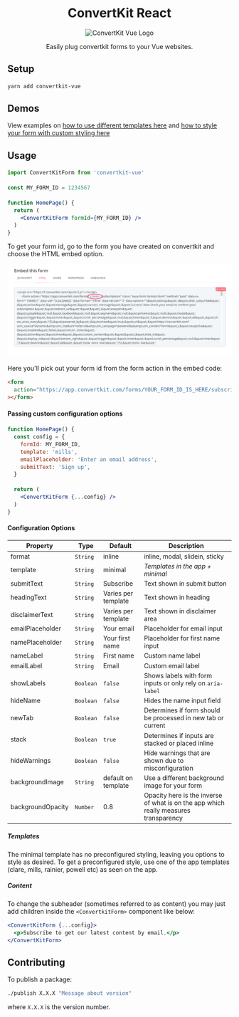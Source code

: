 <div align="center">
  <h1>ConvertKit React</h1>
  <img src="https://raw.githubusercontent.com/ConvertKit/convertkit-react/main/static/convertKit-vue.png" alt="ConvertKit Vue Logo" width="200" height="235" />
  <p>Easily plug convertkit forms to your Vue websites.</p>
</div>

## Setup

```sh
yarn add convertkit-vue
```

## Demos

View examples on [how to use different templates here](https://codesandbox.io/s/twilight-cookies-ihryz) and [how to style your form with custom styling here](https://codesandbox.io/s/nifty-fog-f8eys)

## Usage

```jsx
import ConvertKitForm from 'convertkit-vue'

const MY_FORM_ID = 1234567

function HomePage() {
  return (
    <ConvertKitForm formId={MY_FORM_ID} />
  )
}
```

To get your form id, go to the form you have created on convertkit and choose the HTML embed option.

![form embed screenshot](https://raw.githubusercontent.com/ConvertKit/convertkit-react/main/static/embed-screenshot.png)

Here you'll pick out your form id from the form action in the embed code:

```html
<form
  action="https://app.convertkit.com/forms/YOUR_FORM_ID_IS_HERE/subscriptions"
></form>
```

#### Passing custom configuration options

```jsx
function HomePage() {
  const config = {
    formId: MY_FORM_ID,
    template: 'mills',
    emailPlaceholder: 'Enter an email address',
    submitText: 'Sign up',
  }

  return (
    <ConvertKitForm {...config} />
  )
}
```

#### Configuration Options

|   **Property**   |   **Type**   |      **Default**     |    **Description**   |
| ---------------- | ------------ | -------------------- | -------------------- |
|     format       |   `String`   |        inline        | inline, modal, slidein, sticky   |
|     template     |   `String`   |       minimal        | _Templates in the app + minimal_ |
|    submitText    |   `String`   |      Subscribe       | Text shown in submit button      |
|    headingText   |   `String`   |  Varies per template | Text shown in heading   |
|  disclaimerText  |   `String`   |  Varies per template | Text shown in disclaimer area    |
| emailPlaceholder |   `String`   |      Your email      | Placeholder for email input      |
| namePlaceholder  |   `String`   |   Your first name    | Placeholder for first name input |
|    nameLabel     |   `String`   |      First name      | Custom name label                |
|    emailLabel    |   `String`   |         Email        | Custom email label               |
|    showLabels    |  `Boolean`   |        `false`       | Shows labels with form inputs or only rely on `aria-label`   |
|     hideName     |  `Boolean`   |        `false`       | Hides the name input field       |
|     newTab       |  `Boolean`   |        `false`       | Determines if form should be processed in new tab or current |
|      stack       |  `Boolean`   |        `true`        | Determines if inputs are stacked or placed inline            |
|   hideWarnings   |  `Boolean`   |        `false`       | Hide warnings that are shown due to misconfiguration         |
|   backgroundImage   |  `String`   | default on template | Use a different background image for your form |
|   backgroundOpacity   |  `Number`   |  0.8   |  Opacity here is the inverse of what is on the app which really measures transparency  |

##### Templates
The minimal template has no preconfigured styling, leaving you options to style
as desired. To get a preconfigured style, use one of the app templates
(clare, mills, rainier, powell etc) as seen on the app.

##### Content
To change the subheader (sometimes referred to as content) you may just add children
inside the `<ConvertkitForm>` component like below:

```jsx
<ConvertKitForm {...config}>
  <p>Subscribe to get our latest content by email.</p>
</ConvertKitForm>
```


## Contributing
To publish a package:

```sh
./publish X.X.X "Message about version"
```

where `X.X.X` is the version number.

